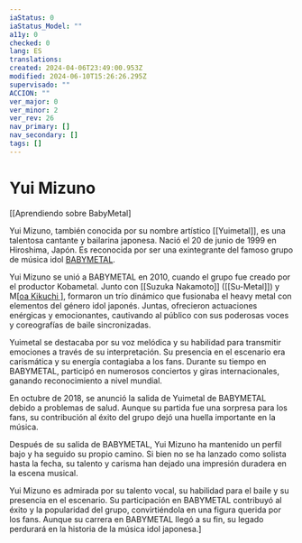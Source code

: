 ```yaml
---
iaStatus: 0
iaStatus_Model: ""
a11y: 0
checked: 0
lang: ES
translations: 
created: 2024-04-06T23:49:00.953Z
modified: 2024-06-10T15:26:26.295Z
supervisado: ""
ACCION: ""
ver_major: 0
ver_minor: 2
ver_rev: 26
nav_primary: []
nav_secondary: []
tags: []
---
```

# Yui Mizuno

[[Aprendiendo sobre BabyMetal]

Yui Mizuno, también conocida por su nombre artístico [[Yuimetal]], es una talentosa cantante y bailarina japonesa. Nació el 20 de junio de 1999 en Hiroshima, Japón. Es reconocida por ser una exintegrante del famoso grupo de música idol [BABYMETAL]().

Yui Mizuno se unió a BABYMETAL en 2010, cuando el grupo fue creado por el productor Kobametal. Junto con [[Suzuka Nakamoto]] ([[Su-Metal]]) y M[[oa Kikuchi ]]([[Moametal]]), formaron un trío dinámico que fusionaba el heavy metal con elementos del género idol japonés. Juntas, ofrecieron actuaciones enérgicas y emocionantes, cautivando al público con sus poderosas voces y coreografías de baile sincronizadas.

Yuimetal se destacaba por su voz melódica y su habilidad para transmitir emociones a través de su interpretación. Su presencia en el escenario era carismática y su energía contagiaba a los fans. Durante su tiempo en BABYMETAL, participó en numerosos conciertos y giras internacionales, ganando reconocimiento a nivel mundial.

En octubre de 2018, se anunció la salida de Yuimetal de BABYMETAL debido a problemas de salud. Aunque su partida fue una sorpresa para los fans, su contribución al éxito del grupo dejó una huella importante en la música.

Después de su salida de BABYMETAL, Yui Mizuno ha mantenido un perfil bajo y ha seguido su propio camino. Si bien no se ha lanzado como solista hasta la fecha, su talento y carisma han dejado una impresión duradera en la escena musical.

Yui Mizuno es admirada por su talento vocal, su habilidad para el baile y su presencia en el escenario. Su participación en BABYMETAL contribuyó al éxito y la popularidad del grupo, convirtiéndola en una figura querida por los fans. Aunque su carrera en BABYMETAL llegó a su fin, su legado perdurará en la historia de la música idol japonesa.]
